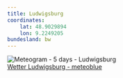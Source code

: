```yaml
---
title: Ludwigsburg
coordinates:
    lat: 48.9029894
    lon: 9.2249205
bundesland: bw
---
```

<img src="//my.meteoblue.com/visimage/meteogram_web?look=KILOMETER_PER_HOUR%2CCELSIUS%2CMILLIMETER&apikey=5838a18e295d&temperature=C&windspeed=kmh&precipitationamount=mm&winddirection=3char&city=Ludwigsburg&iso2=de&lat=48.897301&lon=9.191610&asl=298&tz=Europe%2FBerlin&lang=de&sig=45ac1dc90827a288b83119ea77e4a9ea" srcset="//my.meteoblue.com/visimage/meteogram_web_hd?look=KILOMETER_PER_HOUR%2CCELSIUS%2CMILLIMETER&apikey=5838a18e295d&temperature=C&windspeed=kmh&precipitationamount=mm&winddirection=3char&city=Ludwigsburg&iso2=de&lat=48.897301&lon=9.191610&asl=298&tz=Europe%2FBerlin&lang=de&sig=4ebe812c7d2ec4d63886a38dbeccfadc 1.4x" alt="Meteogram - 5 days - Ludwigsburg"><a href="https://www.meteoblue.com/de/wetter/woche/ludwigsburg_deutschland_2875392" target="_blank" style="display: block;">Wetter Ludwigsburg - meteoblue</a>